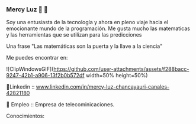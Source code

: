 ### Mercy Luz  👋 🤔

Soy una entusiasta de la tecnología y ahora en pleno viaje hacia el emocionante mundo de la programación.
Me gusta mucho las matematicas y las herramientas que se utilizan para las predicciones

Una frase "Las matemáticas son la puerta y la llave a la ciencia"


Me puedes encontrar en:

![ClipWindowsGIF](https://github.com/user-attachments/assets/f288bacc-9247-42b1-a906-13f2b0b572df width=50% height=50%)

🔭Linkedin :: www.linkedin.com/in/mercy-luz-chancayauri-canales-42821180

🌱 Empleo :: Empresa de telecominicaciones.

Conocimientos:



<!--
**mercyluz/mercyluz** is a ✨ _special_ ✨ repository because its `README.md` (this file) appears on your GitHub profile.

Here are some ideas to get you started:

- 🔭 I’m currently working on ..
- 🌱 I’m currently learning ...
- 👯 I’m looking to collaborate on ...
- 🤔 I’m looking for help with ...
- 💬 Ask me about ...
- 📫 How to reach me: ...
- 😄 Pronouns: ...
- ⚡ Fun fact: ...
-->
